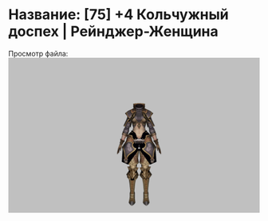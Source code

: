 # Название: [75] +4 Кольчужный доспех | Рейнджер-Женщина

Просмотр файла:
![p030002.png](p030002.png)